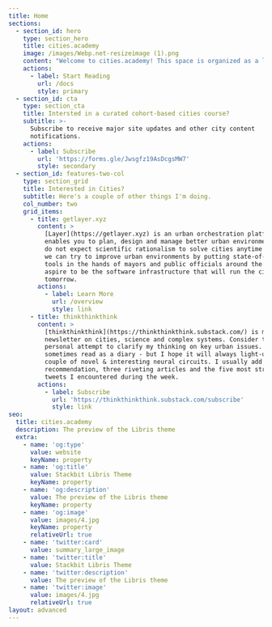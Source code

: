 ```yaml
---
title: Home
sections:
  - section_id: hero
    type: section_hero
    title: cities.academy
    image: /images/Webp.net-resizeimage (1).png
    content: "Welcome to cities.academy! This space is organized as a living document subject to ongoing\_[collaborative iteration](https://github.com/dbaboci/cities.academy). It provides a series of themes, topics and readings on cities. The goal is to create a shared entry point to the world of city planning and urbanism. It serves as a general introduction to the field through the lenses of complex adaptive systems.\n"
    actions:
      - label: Start Reading
        url: /docs
        style: primary
  - section_id: cta
    type: section_cta
    title: Intersted in a curated cohort-based cities course?
    subtitle: >-
      Subscribe to receive major site updates and other city content
      notifications.
    actions:
      - label: Subscribe
        url: 'https://forms.gle/Jwsgfz19AsDcgsMW7'
        style: secondary
  - section_id: features-two-col
    type: section_grid
    title: Interested in Cities?
    subtitle: Here's a couple of other things I'm doing.
    col_number: two
    grid_items:
      - title: getlayer.xyz
        content: >
          [Layer](https://getlayer.xyz) is an urban orchestration platform that
          enables you to plan, design and manage better urban environments. We
          do not expect scientific rationalism to solve cities anytime soon. But
          we can try to improve urban environments by putting state-of-the-art
          tools in the hands of mayors and public officials around the world. We
          aspire to be the software infrastructure that will run the cities of
          tomorrow.
        actions:
          - label: Learn More
            url: /overview
            style: link
      - title: thinkthinkthink
        content: >
          [thinkthinkthink](https://thinkthinkthink.substack.com/) is my broad
          newsletter on cities, science and complex systems. Consider this a
          personal attempt to clarify my thinking on key urban issues. It might
          sometimes read as a diary - but I hope it will always light-up a
          couple of novel & interesting neural circuits. I usually add a book
          recommendation, three riveting articles and the five most striking
          tweets I encountered during the week.
        actions:
          - label: Subscribe
            url: 'https://thinkthinkthink.substack.com/subscribe'
            style: link
seo:
  title: cities.academy
  description: The preview of the Libris theme
  extra:
    - name: 'og:type'
      value: website
      keyName: property
    - name: 'og:title'
      value: Stackbit Libris Theme
      keyName: property
    - name: 'og:description'
      value: The preview of the Libris theme
      keyName: property
    - name: 'og:image'
      value: images/4.jpg
      keyName: property
      relativeUrl: true
    - name: 'twitter:card'
      value: summary_large_image
    - name: 'twitter:title'
      value: Stackbit Libris Theme
    - name: 'twitter:description'
      value: The preview of the Libris theme
    - name: 'twitter:image'
      value: images/4.jpg
      relativeUrl: true
layout: advanced
---
```

